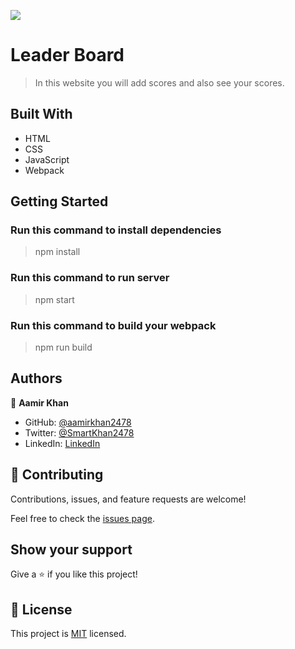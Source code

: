 ![](https://img.shields.io/badge/Microverse-blueviolet)

# Leader Board

> In this website you will add scores and also see your scores.

## Built With

- HTML
- CSS
- JavaScript
- Webpack

## Getting Started

### Run this command to install dependencies
> npm install

### Run this command to run server
> npm start

### Run this command to build your webpack
> npm run build

## Authors

👤 **Aamir Khan**

- GitHub: [@aamirkhan2478](https://github.com/aamirkhan2478)
- Twitter: [@SmartKhan2478](https://twitter.com/SmartKhan2478)
- LinkedIn: [LinkedIn](https://www.linkedin.com/in/aamir-khan-302a44237/)


## 🤝 Contributing

Contributions, issues, and feature requests are welcome!

Feel free to check the [issues page](https://github.com/aamirkhan2478/todo-list/issues).

## Show your support

Give a ⭐️ if you like this project!


## 📝 License
 
This project is [MIT](./LICENSE) licensed.

